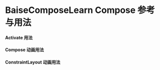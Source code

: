 <h1>BaiseComposeLearn Compose 参考与用法</h1>
<h4>Activate 用法</h4>
<h4>Compose 动画用法</h4>
<h4>ConstraintLayout 动画用法</h4>
